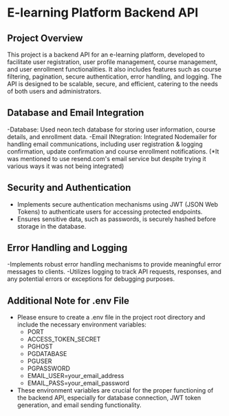 # E-learning Platform Backend API

## Project Overview
This project is a backend API for an e-learning platform, developed to facilitate user registration, user profile management, course management, and user enrollment functionalities. It also includes features such as course filtering, pagination, secure authentication, error handling, and logging. The API is designed to be scalable, secure, and efficient, catering to the needs of both users and administrators.

## Database and Email Integration

-Database: Used neon.tech database for storing user information, course details, and enrollment data.
-Email INtegration: Integrated Nodemailer for handling email communications, including user registration & logging confirmation, update confirmation and course enrollment notifications. 
(*It was mentioned to use resend.com's email service but despite trying it various ways it was not being integrated)

## Security and Authentication

- Implements secure authentication mechanisms using JWT (JSON Web Tokens) to authenticate users for accessing protected endpoints.
- Ensures sensitive data, such as passwords, is securely hashed before storage in the database.

## Error Handling and Logging

-Implements robust error handling mechanisms to provide meaningful error messages to clients.
-Utilizes logging to track API requests, responses, and any potential errors or exceptions for debugging purposes.

## Additional Note for .env File

- Please ensure to create a .env file in the project root directory and include the necessary environment variables:
   - PORT 
   - ACCESS_TOKEN_SECRET
   - PGHOST
   - PGDATABASE
   - PGUSER
   - PGPASSWORD
   - EMAIL_USER=your_email_address
   - EMAIL_PASS=your_email_password
- These environment variables are crucial for the proper functioning of the backend API, especially for database connection, JWT token generation, and email sending functionality.


